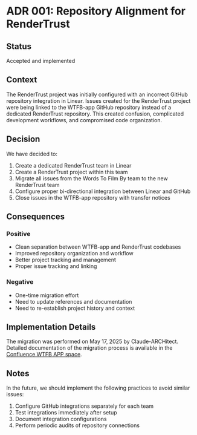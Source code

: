 # ADR 001: Repository Alignment for RenderTrust

## Status

Accepted and implemented

## Context

The RenderTrust project was initially configured with an incorrect GitHub repository integration in Linear. Issues created for the RenderTrust project were being linked to the WTFB-app GitHub repository instead of a dedicated RenderTrust repository. This created confusion, complicated development workflows, and compromised code organization.

## Decision

We have decided to:

1. Create a dedicated RenderTrust team in Linear
2. Create a RenderTrust project within this team
3. Migrate all issues from the Words To Film By team to the new RenderTrust team
4. Configure proper bi-directional integration between Linear and GitHub
5. Close issues in the WTFB-app repository with transfer notices

## Consequences

### Positive

- Clean separation between WTFB-app and RenderTrust codebases
- Improved repository organization and workflow
- Better project tracking and management
- Proper issue tracking and linking

### Negative

- One-time migration effort
- Need to update references and documentation
- Need to re-establish project history and context

## Implementation Details

The migration was performed on May 17, 2025 by Claude-ARCHitect. Detailed documentation of the migration process is available in the [Confluence WTFB APP space](https://cheddarfox.atlassian.net/wiki/spaces/WA/pages/265453570/RenderTrust+Repository+Configuration+and+Migration).

## Notes

In the future, we should implement the following practices to avoid similar issues:

1. Configure GitHub integrations separately for each team
2. Test integrations immediately after setup
3. Document integration configurations
4. Perform periodic audits of repository connections